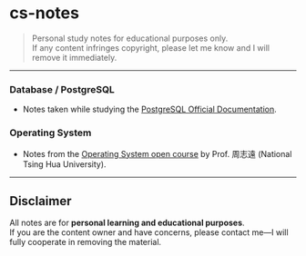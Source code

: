 # cs-notes

> Personal study notes for educational purposes only.  
> If any content infringes copyright, please let me know and I will remove it immediately.

---

### Database / PostgreSQL
- Notes taken while studying the [PostgreSQL Official Documentation](https://www.postgresql.org/docs/).

### Operating System
- Notes from the [Operating System open course](https://youtube.com/playlist?list=PLS0SUwlYe8cxj8FCPRoPHAehIiN9Vo6VZ&si=nDMe61Th6inCspb3)  by Prof. 周志遠 (National Tsing Hua University).

---

## Disclaimer
All notes are for **personal learning and educational purposes**.  
If you are the content owner and have concerns, please contact me—I will fully cooperate in removing the material.
